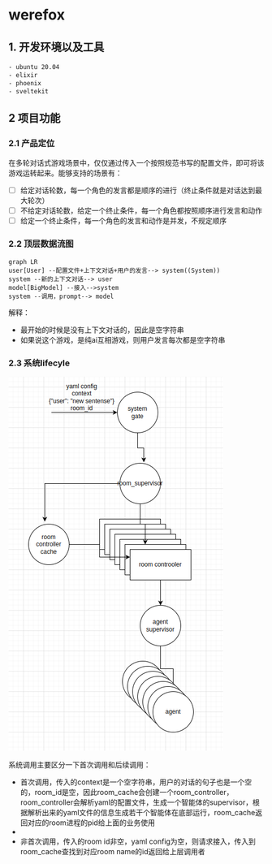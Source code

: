 # werefox
## 1. 开发环境以及工具
    - ubuntu 20.04
    - elixir
    - phoenix
    - sveltekit
  
## 2 项目功能
### 2.1 产品定位
在多轮对话式游戏场景中，仅仅通过传入一个按照规范书写的配置文件，即可将该游戏运转起来。能够支持的场景有：
- [ ] 给定对话轮数，每一个角色的发言都是顺序的进行（终止条件就是对话达到最大轮次）
- [ ] 不给定对话轮数，给定一个终止条件，每一个角色都按照顺序进行发言和动作
- [ ] 给定一个终止条件，每一个角色的发言和动作是并发，不规定顺序

### 2.2 顶层数据流图
```mermaid
graph LR
user[User] --配置文件+上下文对话+用户的发言--> system((System))
system --新的上下文对话--> user
model[BigModel] --接入-->system
system --调用，prompt--> model
```
解释：
- 最开始的时候是没有上下文对话的，因此是空字符串
- 如果说这个游戏，是纯ai互相游戏，则用户发言每次都是空字符串
### 2.3 系统lifecyle
<img src="./img/system_call.png">

系统调用主要区分一下首次调用和后续调用：
- 首次调用，传入的context是一个空字符串，用户的对话的句子也是一个空的，room_id是空，因此room_cache会创建一个room_controller，room_controller会解析yaml的配置文件，生成一个智能体的supervisor，根据解析出来的yaml文件的信息生成若干个智能体在底部运行，room_cache返回对应的room进程的pid给上面的业务使用
- 
- 非首次调用，传入的room id非空，yaml config为空，则请求接入，传入到room_cache查找到对应room name的id返回给上层调用者